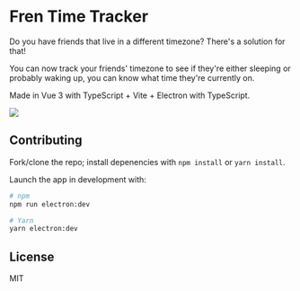 # Fren Time Tracker

Do you have friends that live in a different timezone? There's a solution
for that!

You can now track your friends' timezone to see if they're either sleeping or
probably waking up, you can know what time they're currently on.

Made in Vue 3 with TypeScript + Vite + Electron with TypeScript.

![](https://skillicons.dev/icons?i=vue,vite,ts,electron,tailwind)

## Contributing

Fork/clone the repo; install depenencies with `npm install` or `yarn install`.

Launch the app in development with:
```sh
# npm
npm run electron:dev

# Yarn
yarn electron:dev
```

## License

MIT
